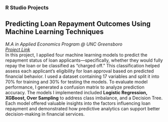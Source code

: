 ### R Studio Projects

## Predicting Loan Repayment Outcomes Using Machine Learning Techniques
*M.A in Applied Economics Program @ UNC Greensboro*\
*[Project Link](https://khalilsakho.github.io/ePortfolio/rproject1)*\
In this project, I applied four machine learning models to predict the repayment status of loan applicants—specifically, whether they would fully repay the loan or be classified as “charged off.” This classification helped assess each applicant’s eligibility for loan approval based on predicted financial behavior. I used a dataset containing 17 variables and split it into 70% for training and 30% for testing the models. To evaluate model performance, I generated a confusion matrix to analyze prediction accuracy. The models I implemented included **Logistic Regression, XGBoost, Over Sampling** to address class imbalance, and a Decision Tree. Each model offered valuable insights into the factors influencing loan repayment and demonstrated how predictive analytics can support better decision-making in financial services.


